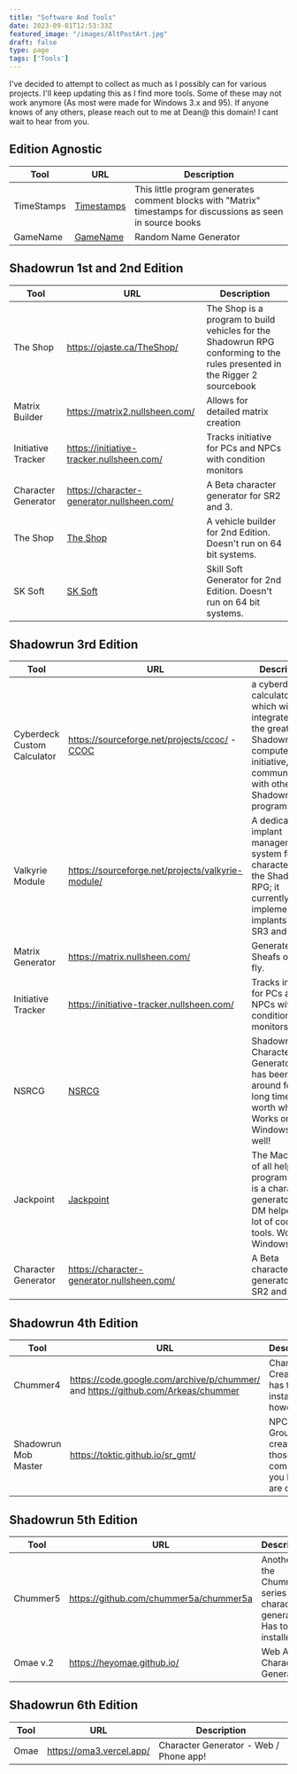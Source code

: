 ```yaml
---
title: "Software And Tools"
date: 2023-09-01T12:53:33Z
featured_image: "/images/AltPostArt.jpg"
draft: false
type: page
tags: ['Tools']
---
```


I've decided to attempt to collect as much as I possibly can for various projects. I'll keep updating this as I find more tools. Some of these may not work anymore (As most were made for Windows 3.x and 95). If anyone knows of any others, please reach out to me at Dean@ this domain! I cant wait to hear from you. 

## Edition Agnostic
| Tool        | URL   | Description |
| ----------- | ----- | ----------- |
|TimeStamps|[Timestamps](/files/Timestamps.zip)|This little program generates comment blocks with "Matrix" timestamps for discussions as seen in source books|
|GameName|[GameName](/files/GameName.7z)|Random Name Generator|

## Shadowrun 1st and 2nd Edition

| Tool        | URL   | Description |
| ----------- | ----- | ----------- |
|The Shop | https://ojaste.ca/TheShop/ | The Shop is a program to build vehicles for the Shadowrun RPG conforming to the rules presented in the Rigger 2 sourcebook |
|Matrix Builder|https://matrix2.nullsheen.com/| Allows for detailed matrix creation|
|Initiative Tracker|https://initiative-tracker.nullsheen.com/|Tracks initiative for PCs and NPCs with condition monitors|
|Character Generator|https://character-generator.nullsheen.com/|A Beta character generator for SR2 and 3.|
|The Shop|[The Shop](/files/Shop142s.zip)|A vehicle builder for 2nd Edition. Doesn't run on 64 bit systems.|
|SK Soft|[SK Soft](/files/sksoft.zip)|Skill Soft Generator for 2nd Edition. Doesn't run on 64 bit systems.|
## Shadowrun 3rd Edition

| Tool        | URL   | Description |
| ----------- | ----- | ----------- |
| Cyberdeck Custom Calculator|https://sourceforge.net/projects/ccoc/ - [CCOC](/files/ccoc-161.zip)| a cyberdeck calculator, which will be integrated into the great Shadowrun-computerizing-initiative, by communicating with other Shadowrun programs.|
|Valkyrie Module|https://sourceforge.net/projects/valkyrie-module/|A dedicated implant management system for characters of the Shadowrun RPG; it currently implements all implants from SR3 and M&M.|
|Matrix Generator|https://matrix.nullsheen.com/|Generates Sheafs on the fly.|
|Initiative Tracker|https://initiative-tracker.nullsheen.com/|Tracks initiative for PCs and NPCs with condition monitors|
|NSRCG|[NSRCG](/files/nsrcg.zip)|Shadowrun Character Generator. This has been around for a long time, its worth while! Works on Windows 10 as well!|
|Jackpoint|[Jackpoint](/files/Jackpoint_Beta2_Redux_Setup.zip)|The Mac daddy of all helper programs. This is a character generator AND DM helper. A lot of cool tools. Works in Windows 10!|
|Character Generator|https://character-generator.nullsheen.com/|A Beta character generator for SR2 and 3.|

## Shadowrun 4th Edition
| Tool        | URL   | Description |
| ----------- | ----- | ----------- |
|Chummer4|https://code.google.com/archive/p/chummer/ and https://github.com/Arkeas/chummer | Character Creator, has to be installed however!|
|Shadowrun Mob Master|https://toktic.github.io/sr_gmt/|NPC and Group creator for those combats you know are coming|

## Shadowrun 5th Edition
| Tool        | URL   | Description |
| ----------- | ----- | ----------- |
|Chummer5|https://github.com/chummer5a/chummer5a|Another of the Chummer series of character generators. Has to be installed|
|Omae v.2|https://heyomae.github.io/|Web App Character Generator|

## Shadowrun 6th Edition
| Tool        | URL   | Description |
| ----------- | ----- | ----------- |
Omae|https://oma3.vercel.app/|Character Generator - Web / Phone app!|